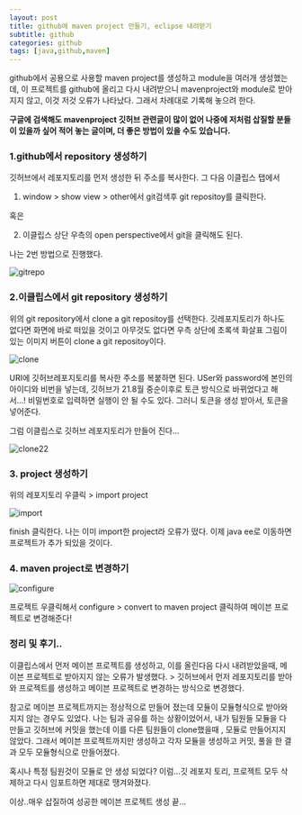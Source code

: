 ```yaml
---
layout: post
title: github에 maven project 만들기, eclipse 내려받기
subtitle: github
categories: github
tags: [java,github,maven]
---
```


github에서 공용으로 사용할 maven project를 생성하고 module을 여러개 생성했는데,
이 프로젝트를 github에 올리고 다시 내려받으니 mavenproject와 module로 받아지지 않고, 이것 저것 오류가 나타났다.
그래서 차례대로 기록해 놓으려 한다.

**구글에 검색해도 mavenproject 깃허브 관련글이 많이 없어 나중에 저처럼 삽질할 분들이 있을까 싶어 적어 놓는 글이며, 더 좋은 방법이 있을 수도 있습니다.**




### 1.github에서 repository 생성하기
    
깃허브에서 레포지토리를 먼저 생성한 뒤 주소를 복사한다.
그 다음 이클립스 탭에서

1. window > show view > other에서
git검색후 git repositoy를 클릭한다.

혹은 
    
 2. 이클립스 상단 우측의 open perspective에서 git을 클릭해도 된다.
    
나는 2번 방법으로 진행했다.   


![gitrepo](https://user-images.githubusercontent.com/83413364/132783513-d17d34ac-a564-4659-a6e7-6716818eb5e2.png)


### 2.이클립스에서 git repository 생성하기

위의 git repository에서 clone a git repositoy를 선택한다.
깃레포지토리가 하나도 없다면 화면에 바로 떠있을 것이고 아무것도 없다면 우측 상단에 초록색 화살표 그림이 있는 이미지 버튼이 clone a git repositoy이다. 


![clone](https://user-images.githubusercontent.com/83413364/132783806-7af053ed-13b0-44a6-9810-dc3eba850449.png)

URI에 깃허브레포지토리를 복사한 주소를 복붙하면 된다. 
USer와 password에 본인의 아이디와 비번을 넣는데, 깃허브가 21.8월 중순이후로 토큰 방식으로 바뀌었다고 해서...! 비밀번호로 입력하면 실행이 안 될 수도 있다. 그러니 토큰을 생성 받아서, 토큰을 넣어준다.


그럼 이클립스로 깃허브 레포지토리가 만들어 진다...

![clone22](https://user-images.githubusercontent.com/83413364/132784089-16463094-cd85-48e2-9c1b-efc86c3307ae.png)

### 3. project 생성하기

위의 레포지토리 우클릭 >  import project 

![import](https://user-images.githubusercontent.com/83413364/132785069-76f0440d-623a-41f2-9780-4bfa76e10ff0.png)

finish 클릭한다. 나는 이미 import한 project라 오류가 떴다. 이제 java ee로 이동하면 프로젝트가 추가 되있을 것이다. 


### 4. maven project로 변경하기

![configure](https://user-images.githubusercontent.com/83413364/132785308-c34ba840-4f8f-4571-9ff2-a407aa395d8f.png)


프로젝트 우클릭해서 configure > convert to maven project 클릭하여 메이븐 프로젝트로 변경해준다!

### 정리 및 후기..

이클립스에서 먼저 메이븐 프로젝트를 생성하고, 이를 올린다음 다시 내려받았을때, 메이븐 프로젝트로 받아지지 않는 오류가 발생했다. > 깃허브에서 먼저 레포지토리를 받아와 프로젝트를 생성하고 메이븐 프로젝트로 변경하는 방식으로 변경했다.

참고로 메이븐 프로젝트까지는 정상적으로 만들어 졌는데 모듈이 모듈형식으로 받아와지지 않는 경우도 있었다. 
나는 팀과 공유를 하는 상황이었어서, 내가 팀원들 모듈을 다 만들고 깃허브에 커밋을 했는데 이를 다른 팀원들이 clone했을때 , 모듈로 만들어지지 않았다. 그래서 메이븐 프로젝트까지만 생성하고 각자 모듈을 생성하고 커밋, 풀을 한 결과 모두 모듈형식으로 만들어졌다.

혹시나 특정 팀원것이 모듈로 안 생성 되었다?  이럼...깃 레포지 토리, 프로젝트 모두 삭제하고 다시 임포트하면 제대로 땡겨와졌다.

이상..매우 삽질하여 성공한 메이븐 프로젝트 생성 끝...


